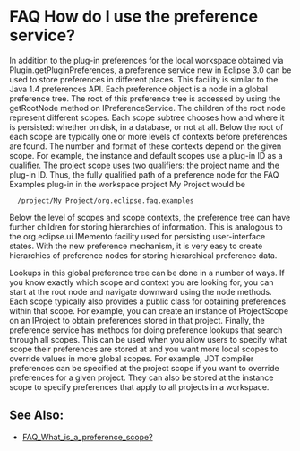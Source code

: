 

FAQ How do I use the preference service?
========================================

In addition to the plug-in preferences for the local workspace obtained via Plugin.getPluginPreferences, a preference service new in Eclipse 3.0 can be used to store preferences in different places. This facility is similar to the Java 1.4 preferences API. Each preference object is a node in a global preference tree. The root of this preference tree is accessed by using the getRootNode method on IPreferenceService. The children of the root node represent different scopes. Each scope subtree chooses how and where it is persisted: whether on disk, in a database, or not at all. Below the root of each scope are typically one or more levels of contexts before preferences are found. The number and format of these contexts depend on the given scope. For example, the instance and default scopes use a plug-in ID as a qualifier. The project scope uses two qualifiers: the project name and the plug-in ID. Thus, the fully qualified path of a preference node for the FAQ Examples plug-in in the workspace project My Project would be

      /project/My Project/org.eclipse.faq.examples

Below the level of scopes and scope contexts, the preference tree can have further children for storing hierarchies of information. This is analogous to the org.eclipse.ui.IMemento facility used for persisting user-interface states. With the new preference mechanism, it is very easy to create hierarchies of preference nodes for storing hierarchical preference data.

Lookups in this global preference tree can be done in a number of ways. If you know exactly which scope and context you are looking for, you can start at the root node and navigate downward using the node methods. Each scope typically also provides a public class for obtaining preferences within that scope. For example, you can create an instance of ProjectScope on an IProject to obtain preferences stored in that project. Finally, the preference service has methods for doing preference lookups that search through all scopes. This can be used when you allow users to specify what scope their preferences are stored at and you want more local scopes to override values in more global scopes. For example, JDT compiler preferences can be specified at the project scope if you want to override preferences for a given project. They can also be stored at the instance scope to specify preferences that apply to all projects in a workspace.

See Also:
---------

*   [FAQ\_What\_is\_a\_preference_scope?](./FAQ_What_is_a_preference_scope.md "FAQ What is a preference scope?")

